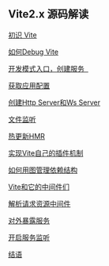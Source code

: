 ## Vite2.x 源码解读
[初识 Vite](https://www.wolai.com/ahwgs/uAiTy6PkKe4EBCmRApiE35)

[如何Debug Vite](https://www.wolai.com/ahwgs/4nkbSasLfH1rq3G9mEEiHf)

[开发模式入口，创建服务  ](https://www.wolai.com/ahwgs/eSLuGgeTqRS5nag2WJMd34)

[获取应用配置](https://www.wolai.com/ahwgs/hBTjYy3WMYa3vApSfTdLNP)

[创建Http Server和Ws Server](https://www.wolai.com/ahwgs/kbzTsNabBMgNF2gaCYG3ny)

[文件监听](https://www.wolai.com/ahwgs/vYNze1zTSQHH31hpGLMQ35)

[热更新HMR](https://www.wolai.com/ahwgs/aLVxmTBR4Q4hCS3hF72otN)

[实现Vite自己的插件机制](https://www.wolai.com/ahwgs/66aW5jtQEZ7WTdEzSWGSyC)

[如何用图管理依赖结构](https://www.wolai.com/ahwgs/9Ykoo8uZGaHFNfR521yzm3)

[Vite和它的中间件们](https://www.wolai.com/ahwgs/w6tY7Bbpb31NjBrF1LsXEL)

[解析请求资源中间件
](https://www.wolai.com/ahwgs/9qoizQtip8R2zBqqBHPoSh)

[对外暴露服务](https://www.wolai.com/ahwgs/vVsyPgRFAbQNz1qCd45LTX)

[开启服务监听](https://www.wolai.com/ahwgs/mAW7r6uNAo7YC4nCujhxDK)

[结语](https://www.wolai.com/ahwgs/44vNMYFQ8ZQ7xz5AhswLk2)
